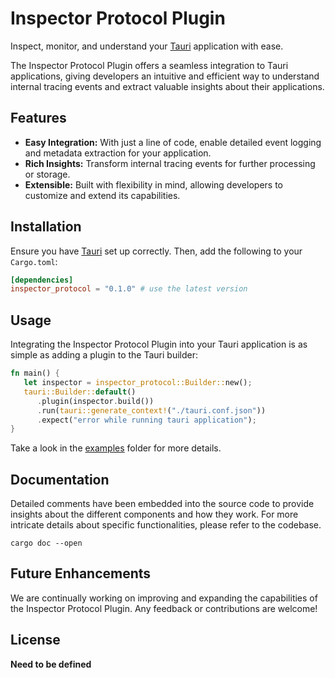 # Inspector Protocol Plugin

Inspect, monitor, and understand your [Tauri](https://tauri.app) application with ease.

The Inspector Protocol Plugin offers a seamless integration to Tauri applications, giving developers an intuitive and efficient way to understand internal tracing events and extract valuable insights about their applications.

## Features
- **Easy Integration:** With just a line of code, enable detailed event logging and metadata extraction for your application.
- **Rich Insights:** Transform internal tracing events for further processing or storage.
- **Extensible:** Built with flexibility in mind, allowing developers to customize and extend its capabilities.

## Installation

Ensure you have [Tauri](https://tauri.app) set up correctly. Then, add the following to your `Cargo.toml`:

```toml
[dependencies]
inspector_protocol = "0.1.0" # use the latest version
```

## Usage

Integrating the Inspector Protocol Plugin into your Tauri application is as simple as adding a plugin to the Tauri builder:

```rust
fn main() {
   let inspector = inspector_protocol::Builder::new();
   tauri::Builder::default()
      .plugin(inspector.build())
      .run(tauri::generate_context!("./tauri.conf.json"))
      .expect("error while running tauri application");
}
```

Take a look in the [examples](./examples) folder for more details.

## Documentation

Detailed comments have been embedded into the source code to provide insights about the different components and how they work. For more intricate details about specific functionalities, please refer to the codebase.

```
cargo doc --open
```

## Future Enhancements

We are continually working on improving and expanding the capabilities of the Inspector Protocol Plugin. Any feedback or contributions are welcome!

## License

__Need to be defined__
